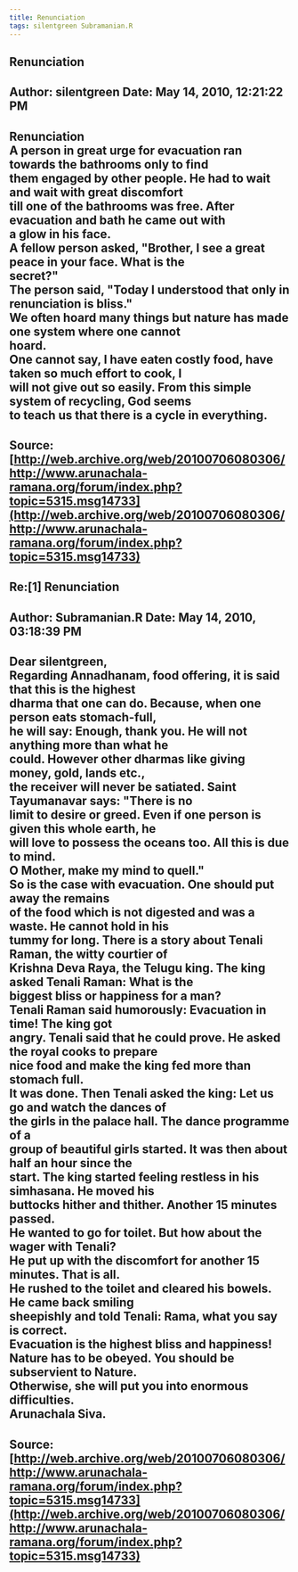 ```yaml
--- 
title: Renunciation   
tags: silentgreen Subramanian.R  
---  
```

## Renunciation  
Author: silentgreen         Date: May 14, 2010, 12:21:22 PM  
---  
**Renunciation**   
A person in great urge for evacuation ran towards the bathrooms only to find  
them engaged by other people. He had to wait and wait with great discomfort  
till one of the bathrooms was free. After evacuation and bath he came out with  
a glow in his face.   
A fellow person asked, "Brother, I see a great peace in your face. What is the  
secret?"   
The person said, "Today I understood that only in renunciation is bliss."   
We often hoard many things but nature has made one system where one cannot  
hoard.   
One cannot say, I have eaten costly food, have taken so much effort to cook, I  
will not give out so easily. From this simple system of recycling, God seems  
to teach us that there is a cycle in everything.
 ---  
Source:[http://web.archive.org/web/20100706080306/http://www.arunachala-ramana.org/forum/index.php?topic=5315.msg14733](http://web.archive.org/web/20100706080306/http://www.arunachala-ramana.org/forum/index.php?topic=5315.msg14733)   
---  

## Re:[1] Renunciation  
Author: Subramanian.R       Date: May 14, 2010, 03:18:39 PM  
---  
Dear silentgreen,   
Regarding Annadhanam, food offering, it is said that this is the highest   
dharma that one can do. Because, when one person eats stomach-full,   
he will say: Enough, thank you. He will not anything more than what he  
could. However other dharmas like giving money, gold, lands etc.,   
the receiver will never be satiated. Saint Tayumanavar says: "There is no  
limit to desire or greed. Even if one person is given this whole earth, he  
will love to possess the oceans too. All this is due to mind.   
O Mother, make my mind to quell."   
So is the case with evacuation. One should put away the remains   
of the food which is not digested and was a waste. He cannot hold in his  
tummy for long. There is a story about Tenali Raman, the witty courtier of  
Krishna Deva Raya, the Telugu king. The king asked Tenali Raman: What is the  
biggest bliss or happiness for a man?   
Tenali Raman said humorously: Evacuation in time! The king got   
angry. Tenali said that he could prove. He asked the royal cooks to prepare  
nice food and make the king fed more than stomach full.   
It was done. Then Tenali asked the king: Let us go and watch the dances of  
the girls in the palace hall. The dance programme of a   
group of beautiful girls started. It was then about half an hour since the  
start. The king started feeling restless in his simhasana. He moved his  
buttocks hither and thither. Another 15 minutes passed.   
He wanted to go for toilet. But how about the wager with Tenali?   
He put up with the discomfort for another 15 minutes. That is all.   
He rushed to the toilet and cleared his bowels. He came back smiling  
sheepishly and told Tenali: Rama, what you say is correct.   
Evacuation is the highest bliss and happiness!   
Nature has to be obeyed. You should be subservient to Nature.   
Otherwise, she will put you into enormous difficulties.   
Arunachala Siva.
 ---  
Source:[http://web.archive.org/web/20100706080306/http://www.arunachala-ramana.org/forum/index.php?topic=5315.msg14733](http://web.archive.org/web/20100706080306/http://www.arunachala-ramana.org/forum/index.php?topic=5315.msg14733)   
---  

